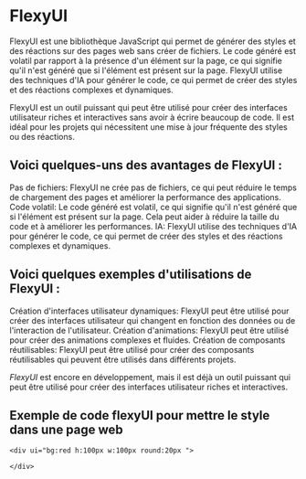 # FlexyUI
FlexyUI est une bibliothèque JavaScript qui permet de générer des styles et des réactions sur des pages web sans créer de fichiers. Le code généré est volatil par rapport à la présence d'un élément sur la page, ce qui signifie qu'il n'est généré que si l'élément est présent sur la page. FlexyUI utilise des techniques d'IA pour générer le code, ce qui permet de créer des styles et des réactions complexes et dynamiques.

FlexyUI est un outil puissant qui peut être utilisé pour créer des interfaces utilisateur riches et interactives sans avoir à écrire beaucoup de code. Il est idéal pour les projets qui nécessitent une mise à jour fréquente des styles ou des réactions.

## Voici quelques-uns des avantages de FlexyUI :

Pas de fichiers: FlexyUI ne crée pas de fichiers, ce qui peut réduire le temps de chargement des pages et améliorer la performance des applications.
Code volatil: Le code généré est volatil, ce qui signifie qu'il n'est généré que si l'élément est présent sur la page. Cela peut aider à réduire la taille du code et à améliorer les performances.
IA: FlexyUI utilise des techniques d'IA pour générer le code, ce qui permet de créer des styles et des réactions complexes et dynamiques.

## Voici quelques exemples d'utilisations de FlexyUI :

Création d'interfaces utilisateur dynamiques: FlexyUI peut être utilisé pour créer des interfaces utilisateur qui changent en fonction des données ou de l'interaction de l'utilisateur.
Création d'animations: FlexyUI peut être utilisé pour créer des animations complexes et fluides.
Création de composants réutilisables: FlexyUI peut être utilisé pour créer des composants réutilisables qui peuvent être utilisés dans différents projets.


*FlexyUI* est encore en développement, mais il est déjà un outil puissant qui peut être utilisé pour créer des interfaces utilisateur riches et interactives.

## Exemple de code flexyUI pour mettre le style dans une page web

```html: pour créer un carré avec des coins arrondis
<div ui="bg:red h:100px w:100px round:20px ">
    
</div>
```


